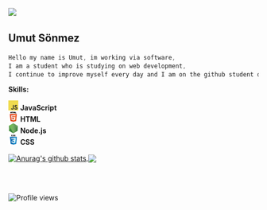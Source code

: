 ![](https://media.discordapp.net/attachments/849078229037350912/853792512686948352/githubsss.png?width=1440&height=379)


## Umut Sönmez

```css
Hello my name is Umut, im working via software,
I am a student who is studying on web development,
I continue to improve myself every day and I am on the github student developer pack program and I design my projects
```
 
**Skills:**  

<code><img height="20" src="https://raw.githubusercontent.com/github/explore/80688e429a7d4ef2fca1e82350fe8e3517d3494d/topics/javascript/javascript.png"></code> **JavaScript**<br> 
<code><img height="20" src="https://raw.githubusercontent.com/github/explore/5c058a388828bb5fde0bcafd4bc867b5bb3f26f3/topics/html/html.png"></code> **HTML** <br>
<code><img height="20" src="https://raw.githubusercontent.com/github/explore/80688e429a7d4ef2fca1e82350fe8e3517d3494d/topics/nodejs/nodejs.png"></code> **Node.js** <br>
<code><img height="20" src="https://raw.githubusercontent.com/github/explore/80688e429a7d4ef2fca1e82350fe8e3517d3494d/topics/css/css.png"></code> **CSS**


<a href="https://github.com/drappergithub">
  <img align="center" src="https://github-readme-stats.anuraghazra1.vercel.app/api?username=drappergithub&show_icons=true&include_all_commits=true&theme=material-palenight" alt="Anurag's github stats" />
</a>
<a href="https://github.com/drappergithub">
  <!-- Change the `github-readme-stats.anuraghazra1.vercel.app` to `github-readme-stats.vercel.app`  -->
  <img align="center" src="https://github-readme-stats.anuraghazra1.vercel.app/api/top-langs/?username=drappergithub&layout=compact&theme=material-palenight" />
</a> 





<br><br>


![Profile views](https://gpvc.arturio.dev/UmutSonmezGithub)  

